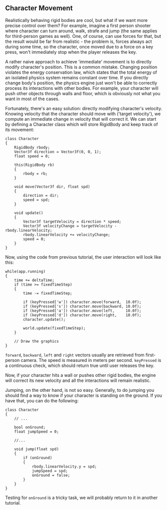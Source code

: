 Character Movement
------------------

Realistically behaving rigid bodies are cool, but what if we want more precise control over them? For example, imagine a first person shooter where character can turn around, walk, strafe and jump (the same applies for third-person games as well). One, of course, can use forces for that, but the result would be far from realistic - the problem is, forces always act during some time, so the character, once moved due to a force on a key press, won't immediately stop when the player releases the key. 

A rather naive approach to achieve 'immediate' movement is to directly modify character's position. This is a common mistake. Changing position violates the energy conservation law, which states that the total energy of an isolated physics system remains constant over time. If you directly change body's position, the physics engine just won't be able to correctly process its interactions with other bodies. For example, your character will push other objects through walls and floor, which is obviously not what you want in most of the cases.

Fortunately, there's an easy solution: directly modifying character's velocity. Knowing velocity that the character should move with ('target velocity'), we compute an immediate change in velocity that will correct it.
We can start by defining a Character class which will store RigidBody and keep track of its movement:

    class Character
    {
        RigidBody rbody;
        Vector3f direction = Vector3f(0, 0, 1);
        float speed = 0;
    
        this(RigidBody rb)
        {
            rbody = rb;
        }
    
        void move(Vector3f dir, float spd)
        {
            direction = dir;
            speed = spd;
        }
    
        void update()
        {
            Vector3f targetVelocity = direction * speed;
            Vector3f velocityChange = targetVelocity - rbody.linearVelocity;
            rbody.linearVelocity += velocityChange;
            speed = 0;
        }
    }

Now, using the code from previous tutorial, the user interaction will look like this:

    while(app.running)
    {
        time += deltaTime;
        if (time >= fixedTimeStep)
        {
            time -= fixedTimeStep;
        
            if (keyPressed['w']) character.move(forward,  10.0f);
            if (keyPressed['s']) character.move(backward, 10.0f);
            if (keyPressed['a']) character.move(left,     10.0f);
            if (keyPressed['d']) character.move(right,    10.0f);
            character.update();
        
            world.update(fixedTimeStep);
        }

        // Draw the graphics
    }

`forward`, `backward`, `left` and `right` vectors usually are retrieved from first-person camera. The speed is measured in meters per second. `keyPressed` is a continuous check, which should return true until user releases the key.

Now, if your character hits a wall or pushes other rigid bodies, the engine will correct its new velocity and all the interactions will remain realistic.

Jumping, on the other hand, is not so easy. Generally, to do jumping you should find a way to know if your character is standing on the ground. If you have that, you can do the following:

    class Character
    {
        // ...
    
        bool onGround;
        float jumpSpeed = 0;
    
        //...
    
        void jump(float spd)
        {
            if (onGround)
            {
                rbody.linearVelocity.y = spd;
                jumpSpeed = spd;
                onGround = false;
            }
        }
    }

Testing for `onGround` is a tricky task, we will probably return to it in another tutorial.
